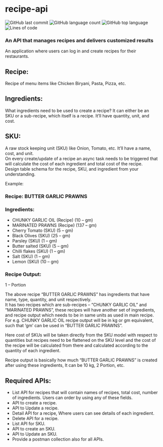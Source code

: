 
# recipe-api


![GitHub last commit](https://img.shields.io/github/last-commit/cryozeus/recipe-api?style=for-the-badge)
![GitHub language count](https://img.shields.io/github/languages/count/cryozeus/recipe-api?style=for-the-badge)
![GitHub top language](https://img.shields.io/github/languages/top/cryozeus/recipe-api?style=for-the-badge)
![Lines of code](https://img.shields.io/tokei/lines/github/cryozeus/recipe-api?style=for-the-badge)

### An API that manages recipes and delivers customized results
An application where users can log in and create recipes for their restaurants.

## Recipe:
Recipe of menu items like Chicken Biryani, Pasta, Pizza, etc.

## Ingredients:
What ingredients need to be used to create a recipe? It can either be an SKU or a sub-recipe, which itself is a recipe. It’ll have quantity, unit, and cost.

## SKU:
A raw stock keeping unit (SKU) like Onion, Tomato, etc. It’ll have a name, cost, and unit.  
On every create/update of a recipe an async task needs to be triggered that will calculate the cost of each ingredient and total cost of the recipe.  
Design table schema for the recipe, SKU, and ingredient from your understanding.


Example:

### Recipe: BUTTER GARLIC PRAWNS

### Ingredients: 

- CHUNKY GARLIC OIL (Recipe) (10 – gm)  
- MARINATED PRAWNS (Recipe) (137 – gm)  
- Cherry Tomato (SKU) (5 – gm)  
- Black Olives (SKU) (25 – gm)  
- Parsley (SKU) (1 – gm)  
- Butter salted (SKU) (5 – gm)  
- Chilli flakes (SKU) (1 – gm)  
- Salt (SKU) (1 – gm)  
- Lemon (SKU) (10 – gm)  

### Recipe Output:  

1 – Portion  

The above recipe “BUTTER GARLIC PRAWNS” has ingredients that have name, type, quantity, and unit respectively.   
It has two recipes which are sub-recipes – “CHUNKY GARLIC OIL” and “MARINATED PRAWNS”, these recipes will have another set of ingredients, and recipe output which needs to be in same units as used in main recipe. For e.g. CHUNKY GARLIC OIL recipe output will be in kg or gm equivalent, such that ‘gm’ can be used in “BUTTER GARLIC PRAWNS”.  

Here cost of SKUs will be taken directly from the SKU model with respect to quantities but recipes need to be flattened on the SKU level and the cost of the recipe will be calculated from there and calculated according to the quantity of each ingredient.  

Recipe output is basically how much “BUTTER GARLIC PRAWNS” is created after using these ingredients, It can be 10 kg, 2 Portion, etc.  

## Required APIs:

- List API for recipes that will contain names of recipes, total cost, number of ingredients. Users can order by using any of these fields.  
- API to create a recipe.  
- API to Update a recipe.  
- Detail API for a recipe, Where users can see details of each ingredient.  
- Delete API for a recipe.  
- List API for SKU.  
- API to create an SKU.  
- API to Update an SKU.  
- Provide a postman collection also for all APIs.  
